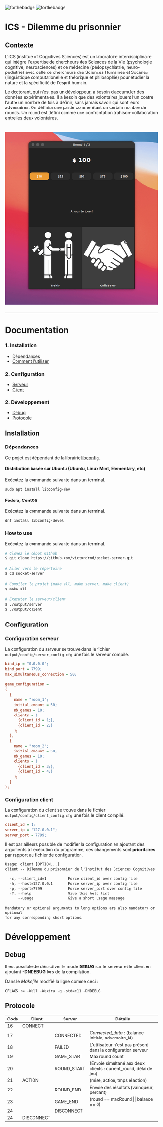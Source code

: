 ![forthebadge](https://forthebadge.com/images/badges/made-with-c.svg)
![forthebadge](https://forthebadge.com/images/badges/built-with-love.svg)
# ICS - Dilemme du prisonnier

## Contexte 
L’ICS (institue of Cognitives Sciences) est un laboratoire interdisciplinaire qui intègre l'expertise de chercheurs des Sciences de la Vie (psychologie cognitive, neurosciences) et de médecine (pédopsychiatrie, neuro-pediatrie) avec celle de chercheurs des Sciences Humaines et Sociales (linguistique computationelle et théorique et philosophie) pour étudier la nature et la spécificité de l'esprit humain. 

Le doctorant, qui n’est pas un développeur, a besoin d’accumuler des données expérimentales. Il a besoin que des volontaires jouent l’un contre l’autre un nombre de fois à définir, sans jamais savoir qui sont leurs adversaires.
On définira une partie comme étant un certain nombre de rounds. Un round est défini comme une confrontation trahison-collaboration entre les deux volontaires.

<h1 align="center">
    <img src="./include/images/project.gif" />
</h1>


---
# Documentation
### 1. Installation
- [Dépendances](#dépendances)
- [Comment l'utiliser](#how-to-use)

### 2. Configuration
- [Serveur](#configuration-serveur)
- [Client](#configuration-client)
  
### 2. Développement
- [Debug](#debug)
- [Protocole](#protocole)
## Installation 

### Dépendances

Ce projet est dépendant de la librairie [libconfig](https://hyperrealm.github.io/libconfig/).
#### Distribution basée sur Ubuntu (Ubuntu, Linux Mint, Elementary, etc)

Exécutez la commande suivante dans un terminal.

`sudo apt install libconfig-dev`
#### Fedora, CentOS

Exécutez la commande suivante dans un terminal.

`dnf install libconfig-devel`

### How to use

Exécutez la commande suivante dans un terminal.

```bash
# Clonez le dépot Github 
$ git clone https://github.com/victordrnd/socket-server.git

# Aller vers le répertoire
$ cd socket-server

# Compiler le projet (make all, make server, make client)
$ make all

# Executer le serveur/client
$ ./output/server
$ ./output/client

```


## Configuration

### Configuration serveur
La configuration du serveur se trouve dans le fichier `output/config/server_config.cfg` une fois le serveur compilé.

```cfg
bind_ip = "0.0.0.0";
bind_port = 7799;
max_simultaneous_connection = 50;

game_configuration =
(
  {
    name = "room_1";
    initial_amount = 50;
    nb_games = 10;
    clients = (
      {client_id = 1;},
      {client_id = 2;}
    );
  },
  {
    name = "room_2";
    initial_amount = 50;
    nb_games = 10;
    clients = (
      {client_id = 3;},
      {client_id = 4;}
    );
  }
);
```

### Configuration client
La configuration du client se trouve dans le fichier `output/config/client_config.cfg` une fois le client compilé.

```cfg
client_id = 1;
server_ip = "127.0.0.1";
server_port = 7799;
```

Il est par ailleurs possible de modifier la configuration en ajoutant des arguments à l'exécution du programme, ces changements sont **prioritaires** par rapport au fichier de configuration. 

```
Usage: client [OPTION...] 
client -- Dilemme du prisonnier de l'Institut des Sciences Cognitives  

  -c, --client_id=1          Force client_id over config file
  -h, --host=127.0.0.1       Force server_ip over config file
  -p, --port=7799            Force server_port over config file
  -?, --help                 Give this help list
      --usage                Give a short usage message

Mandatory or optional arguments to long options are also mandatory or optional
for any corresponding short options.
```

# Développement

## Debug
Il est possible de désactiver le mode __DEBUG__ sur le serveur et le client en ajoutant **-DNDEBUG** lors de la compilation.

Dans le *Makefile* modifié la ligne comme ceci :

`CFLAGS	:= -Wall -Wextra -g -std=c11 -DNDEBUG`


## Protocole

| Code | Client     | Server      | Détails                                                           |
|------|------------|-------------|-------------------------------------------------------------------|
|  16  | CONNECT    |             |                                                                   |
|  17  |            | CONNECTED   | *Connected_data* : (balance initiale, adversaire_id)              |
|  18  |            | FAILED      | L'utilisateur n'est pas présent dans la configuration serveur     |
|  19  |            | GAME_START  | Max round count                                                   |
|  20  |            | ROUND_START | (Envoie simultané aux deux clients : current_round, délai de jeu) |
|  21  | ACTION     |             | (mise, action, tmps réaction)                                     |
|  22  |            | ROUND_END   | Envoie des résultats (vainqueur, perdant)                         |
|  23  |            | GAME_END    | (round == maxRound \|\| balance == 0)                             |
|  24  |            | DISCONNECT  |                                                                   |
|  24  | DISCONNECT |             |                                                                   |







